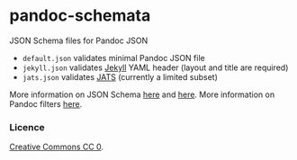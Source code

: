 pandoc-schemata
===============

JSON Schema files for Pandoc JSON

* `default.json` validates minimal Pandoc JSON file
* `jekyll.json` validates [Jekyll](http://jekyllrb.com/) YAML header (layout and title are required)
* `jats.json` validates [JATS](http://jats.nlm.nih.gov/publishing/tag-library/1.0/index.html) (currently a limited subset)

More information on JSON Schema [here](http://json-schema.org/) and [here](http://spacetelescope.github.io/understanding-json-schema/). More information on Pandoc filters [here](http://johnmacfarlane.net/pandoc/scripting.html).

### Licence

[Creative Commons CC 0](LICENSE).
